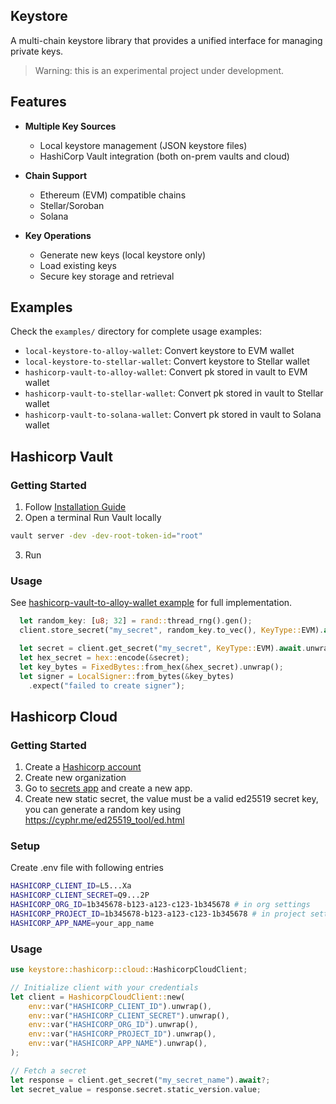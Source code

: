 ## Keystore

A multi-chain keystore library that provides a unified interface for managing private keys.

> Warning: this is an experimental project under development.

## Features

- **Multiple Key Sources**
  - Local keystore management (JSON keystore files)
  - HashiCorp Vault integration (both on-prem vaults and cloud)
  
- **Chain Support**
  - Ethereum (EVM) compatible chains
  - Stellar/Soroban
  - Solana
  
- **Key Operations**
  - Generate new keys (local keystore only)
  - Load existing keys
  - Secure key storage and retrieval

## Examples

Check the `examples/` directory for complete usage examples:
- `local-keystore-to-alloy-wallet`: Convert keystore to EVM wallet
- `local-keystore-to-stellar-wallet`: Convert keystore to Stellar wallet
- `hashicorp-vault-to-alloy-wallet`: Convert pk stored in vault to EVM wallet
- `hashicorp-vault-to-stellar-wallet`: Convert pk stored in vault to Stellar wallet
- `hashicorp-vault-to-solana-wallet`: Convert pk stored in vault to Solana wallet

## Hashicorp Vault

### Getting Started

1. Follow [Installation Guide](https://developer.hashicorp.com/vault/docs/install)
2. Open a terminal Run Vault locally
```bash
vault server -dev -dev-root-token-id="root"
```
3. Run 

### Usage

See [hashicorp-vault-to-alloy-wallet example](examples/hashicorp-vault-to-alloy-wallet) for full implementation.

```rust
  let random_key: [u8; 32] = rand::thread_rng().gen();
  client.store_secret("my_secret", random_key.to_vec(), KeyType::EVM).await.unwrap();

  let secret = client.get_secret("my_secret", KeyType::EVM).await.unwrap().unwrap();
  let hex_secret = hex::encode(&secret);
  let key_bytes = FixedBytes::from_hex(&hex_secret).unwrap();
  let signer = LocalSigner::from_bytes(&key_bytes)
    .expect("failed to create signer");
```

## Hashicorp Cloud

### Getting Started

1. Create a [Hashicorp account](https://portal.cloud.hashicorp.com/sign-in)
2. Create new organization
3. Go to [secrets app](portal.cloud.hashicorp.com/services/secrets/apps) and create a new app.
4. Create new static secret, the value must be a valid ed25519 secret key, you can generate a random key using https://cyphr.me/ed25519_tool/ed.html

### Setup

Create .env file with following entries

```bash
HASHICORP_CLIENT_ID=L5...Xa
HASHICORP_CLIENT_SECRET=Q9...2P
HASHICORP_ORG_ID=1b345678-b123-a123-c123-1b345678 # in org settings
HASHICORP_PROJECT_ID=1b345678-b123-a123-c123-1b345678 # in project settings
HASHICORP_APP_NAME=your_app_name
```

### Usage

> 

```rust
use keystore::hashicorp::cloud::HashicorpCloudClient;

// Initialize client with your credentials
let client = HashicorpCloudClient::new(
    env::var("HASHICORP_CLIENT_ID").unwrap(),
    env::var("HASHICORP_CLIENT_SECRET").unwrap(),
    env::var("HASHICORP_ORG_ID").unwrap(),
    env::var("HASHICORP_PROJECT_ID").unwrap(),
    env::var("HASHICORP_APP_NAME").unwrap(),
);

// Fetch a secret
let response = client.get_secret("my_secret_name").await?;
let secret_value = response.secret.static_version.value;
```